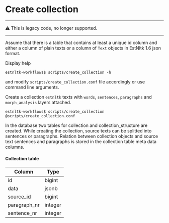 # Create collection

---

⚠️ This is legacy code, no longer supported.

---

Assume that there is a table that contains at least a unique id column and either a column of plain texts or a column
of `Text` objects in EstNltk 1.6 json format.

Display help
```
estnltk-workflows$ scripts/create_collection -h
```
and modify `scripts/create_collection.conf` file accordingly or use command line arguments.

Create a collection `estnltk` texts with `words`, `sentences`, `paragraphs` and 
`morph_analysis` layers attached. 
```
estnltk-workflows$ scripts/create_collection @scripts/create_collection.conf
```

In the database two tables for collection and collection_structure are created.
While creating the collection, source texts can be splitted into sentences or paragraphs.
Relation between collection objects and source text sentences and paragraphs is stored in the 
collection table meta data columns.

#### Collection table

  Column       |  Type   |
---------------|---------|
 id            | bigint  |  
 data          | jsonb   |  
 source_id     | bigint  | 
 paragraph_nr  | integer | 
 sentence_nr   | integer | 
